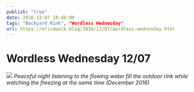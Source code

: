 ```yaml
---
publish: "true"
date: 2016-12-07 18:46:00
tags: "Backyard Rink", "Wordless Wednesday"
url: https://ericmwalk.blog/2016/12/07/wordless-wednesday.html
---
```


# Wordless Wednesday 12/07

![](https://ericmwalk.blog/uploads/2021/17c921696f.jpg)
*Peaceful night listening to the flowing water fill the outdoor rink while watching the freezing at the same time (December 2016)*
